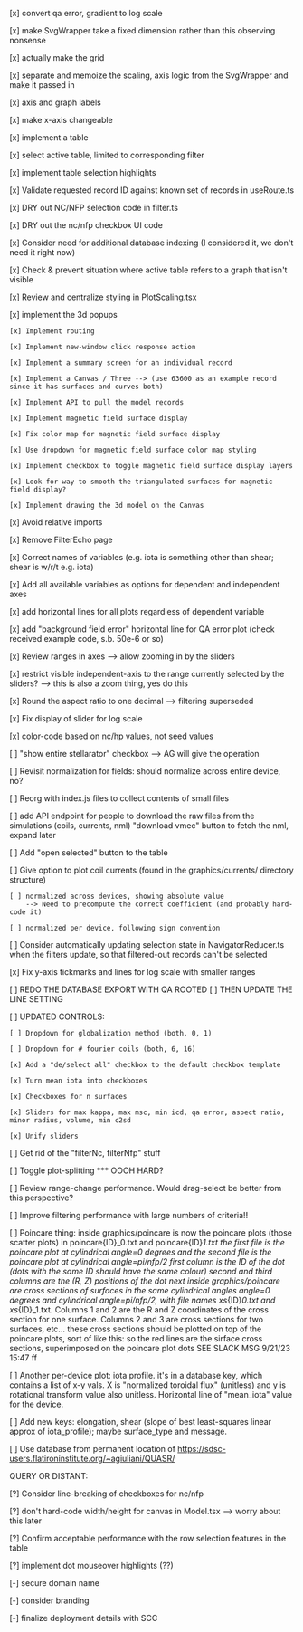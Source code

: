 [x] convert qa error, gradient to log scale

[x] make SvgWrapper take a fixed dimension rather than this observing nonsense

[x] actually make the grid

[x] separate and memoize the scaling, axis logic from the SvgWrapper and make it passed in

[x] axis and graph labels

[x] make x-axis changeable

[x] implement a table

[x] select active table, limited to corresponding filter

[x] implement table selection highlights

[x] Validate requested record ID against known set of records in useRoute.ts

[x] DRY out NC/NFP selection code in filter.ts

[x] DRY out the nc/nfp checkbox UI code

[x] Consider need for additional database indexing (I considered it, we don't need it right now)

[x] Check & prevent situation where active table refers to a graph that isn't visible

[x] Review and centralize styling in PlotScaling.tsx

[x] implement the 3d popups

    [x] Implement routing

    [x] Implement new-window click response action

    [x] Implement a summary screen for an individual record

    [x] Implement a Canvas / Three --> (use 63600 as an example record since it has surfaces and curves both)

    [x] Implement API to pull the model records

    [x] Implement magnetic field surface display

    [x] Fix color map for magnetic field surface display
    
    [x] Use dropdown for magnetic field surface color map styling

    [x] Implement checkbox to toggle magnetic field surface display layers

    [x] Look for way to smooth the triangulated surfaces for magnetic field display?

    [x] Implement drawing the 3d model on the Canvas

[x] Avoid relative imports

[x] Remove FilterEcho page

[x] Correct names of variables (e.g. iota is something other than shear; shear is w/r/t e.g. iota)

[x] Add all available variables as options for dependent and independent axes

[x] add horizontal lines for all plots regardless of dependent variable

[x] add "background field error" horizontal line for QA error plot (check received example code, s.b. 50e-6 or so)

[x] Review ranges in axes --> allow zooming in by the sliders

[x] restrict visible independent-axis to the range currently selected by the sliders? --> this is also a zoom thing, yes do this

[x] Round the aspect ratio to one decimal --> filtering superseded

[x] Fix display of slider for log scale

[x] color-code based on nc/hp values, not seed values

[ ] "show entire stellarator" checkbox --> AG will give the operation

[ ] Revisit normalization for fields: should normalize across entire device, no?

[ ] Reorg with index.js files to collect contents of small files

[ ] add API endpoint for people to download the raw files from the simulations (coils, currents, nml) "download vmec" button to fetch the nml, expand later

[ ] Add "open selected" button to the table

[ ] Give option to plot coil currents (found in the graphics/currents/ directory structure)
    
    [ ] normalized across devices, showing absolute value
        --> Need to precompute the correct coefficient (and probably hard-code it)

    [ ] normalized per device, following sign convention

[ ] Consider automatically updating selection state in NavigatorReducer.ts when the filters update, so that filtered-out records can't be selected

[x] Fix y-axis tickmarks and lines for log scale with smaller ranges

[ ] REDO THE DATABASE EXPORT WITH QA ROOTED
    [ ] THEN UPDATE THE LINE SETTING

[ ] UPDATED CONTROLS:

    [ ] Dropdown for globalization method (both, 0, 1)

    [ ] Dropdown for # fourier coils (both, 6, 16)

    [x] Add a "de/select all" checkbox to the default checkbox template
    
    [x] Turn mean iota into checkboxes

    [x] Checkboxes for n surfaces

    [x] Sliders for max kappa, max msc, min icd, qa error, aspect ratio, minor radius, volume, min c2sd

    [x] Unify sliders

[ ] Get rid of the "filterNc, filterNfp" stuff

[ ] Toggle plot-splitting *** OOOH HARD?

[ ] Review range-change performance. Would drag-select be better from this perspective?

[ ] Improve filtering performance with large numbers of criteria!!

[ ] Poincare thing:
inside graphics/poincare is now the poincare plots (those scatter plots) in poincare{ID}_0.txt and poincare{ID}_1.txt
the first file is the poincare plot at cylindrical angle=0 degrees and the second file is the poincare plot at cylindrical angle=pi/nfp/2
first column is the ID of the dot (dots with the same ID should have the same colour)
second and third columns are the (R, Z) positions of the dot
next inside graphics/poincare are cross sections of surfaces in the same cylindrical angles angle=0 degrees and cylindrical angle=pi/nfp/2,
with file names xs_{ID}_0.txt and xs_{ID}_1.txt.
Columns 1 and 2 are the R and Z coordinates of the cross section for one surface.  Columns 2 and 3 are cross sections for two surfaces, etc...
these cross sections should be plotted on top of the poincare plots, sort of like this:
so the red lines are the sirface cross sections, superimposed on the poincare plot dots
SEE SLACK MSG 9/21/23 15:47 ff

[ ] Another per-device plot: iota profile. it's in a database key, which contains a list of x-y vals. X is "normalized toroidal flux" (unitless)
    and y is rotational transform value also unitless. Horizontal line of "mean_iota" value for the device.

[ ] Add new keys: elongation, shear (slope of best least-squares linear approx of iota_profile); maybe surface_type and message.

[ ] Use database from permanent location of https://sdsc-users.flatironinstitute.org/~agiuliani/QUASR/


QUERY OR DISTANT:

[?] Consider line-breaking of checkboxes for nc/nfp

[?] don't hard-code width/height for canvas in Model.tsx --> worry about this later

[?] Confirm acceptable performance with the row selection features in the table

[?] implement dot mouseover highlights (??)

[-] secure domain name

[-] consider branding

[-] finalize deployment details with SCC

